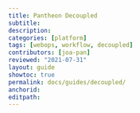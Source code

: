 ```yaml
---
title: Pantheon Decoupled
subtitle: 
description: 
categories: [platform]
tags: [webops, workflow, decoupled]
contributors: [joa-pan]
reviewed: "2021-07-31"
layout: guide
showtoc: true
permalink: docs/guides/decoupled/
anchorid: 
editpath: 
---
```


